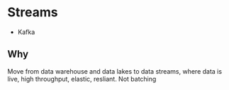 # Streams

- Kafka

## Why

Move from data warehouse and data lakes to data streams, where data is live, high throughput, elastic, resliant. Not batching
